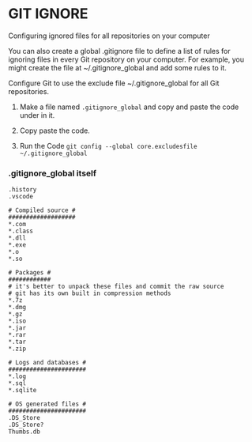 # GIT IGNORE 

Configuring ignored files for all repositories on your computer

You can also create a global .gitignore file to define a list of rules for ignoring files in every Git repository on your computer. For example, you might create the file at ~/.gitignore_global and add some rules to it.

Configure Git to use the exclude file ~/.gitignore_global for all Git repositories.

1. Make a file named `.gitignore_global` and copy and paste the code under in it.

2. Copy paste the code. 

3. Run the Code
`git config --global core.excludesfile ~/.gitignore_global`

### .gitignore_global itself
```
.history
.vscode

# Compiled source #
###################
*.com
*.class
*.dll
*.exe
*.o
*.so

# Packages #
############
# it's better to unpack these files and commit the raw source
# git has its own built in compression methods
*.7z
*.dmg
*.gz
*.iso
*.jar
*.rar
*.tar
*.zip

# Logs and databases #
######################
*.log
*.sql
*.sqlite

# OS generated files #
######################
.DS_Store
.DS_Store?
Thumbs.db
```